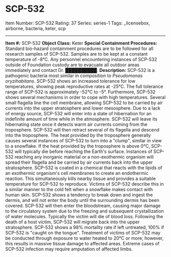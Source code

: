 # SCP-532
Item Number: SCP-532
Rating: 37
Series: series-1
Tags: _licensebox, airborne, bacteria, keter, scp

---

**Item #:** SCP-532
**Object Class:** Keter
**Special Containment Procedures:** Standard bio-hazard containment procedures are to be followed for all research samples of SCP-532. Samples are to be kept at a constant temperature of -8°C. Any personnel encountering instances of SCP-532 outside of Foundation custody are to evacuate all outdoor areas immediately and contact Dr. ██████████.
**Description:** SCP-532 is a pathogenic bacteria most similar in composition to _Pseudomonas oryzihabitans_. SCP-532 shows an increased tolerance for low temperatures, showing peak reproductive rates at -25°C. The full tolerance range of SCP-532 is approximately -52°C to -5°. Furthermore, SCP-532 shows several mechanisms in order to cope with high temperatures.
Several small flagella line the cell membrane, allowing SCP-532 to be carried by air currents into the upper stratosphere and lower mesosphere. Due to a lack of energy source, SCP-532 will enter into a state of hibernation for an indefinite amount of time while in the atmosphere.
SCP-532 will leave its hibernating state once it detects warm air currents coming from the troposphere. SCP-532 will then retract several of its flagella and descend into the troposphere. The heat provided by the troposphere generally causes several instances of SCP-532 to turn into a "clump", similar in view to a snowflake. If the heat provided by the troposphere is above 0°C, SCP-532 will typically die before reaching the Earth's surface. Instances of SCP-532 reaching any inorganic material or a non-exothermic organism will spread their flagella and be carried by air currents back into the upper stratosphere.
SCP-532 is coated in a chemical that reacts with the lipids of an exothermic organism's cell membranes to create an endothermic reaction. This simultaneously kills nearby tissue and provides a suitable temperature for SCP-532 to reproduce. Victims of SCP-532 describe this in a similar manner to the cold felt when a snowflake makes contact with human skin.
SCP-532 shows a tendency to break down and ingest the dermis, and will not enter the body until the surrounding dermis has been covered. SCP-532 will then enter the bloodstream, causing major damage to the circulatory system due to the freezing and subsequent crystallization of water molecules. Typically the victim will die of blood loss.
Following the death of a host victim, SCP-532 will migrate back into the upper stratosphere.
SCP-532 shows a 98% mortality rate if left untreated, 100% if SCP-532 is "caught on the tongue". Treatment of victims of SCP-532 may be conducted through exposure to water heated to 20°C or more; however, this results in massive tissue damage to affected areas. Extreme cases of SCP-532 infection may require amputation of affected limbs.